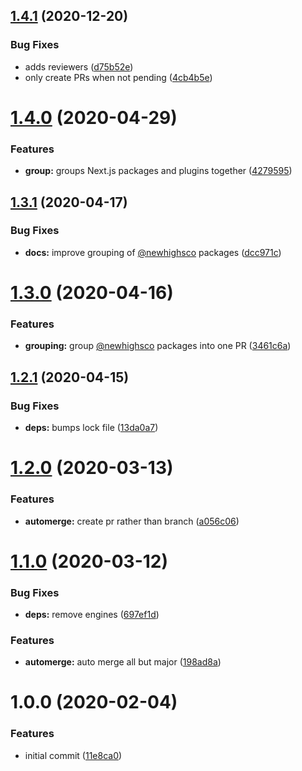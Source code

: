 ## [1.4.1](https://github.com/newhighsco/renovate-config/compare/v1.4.0...v1.4.1) (2020-12-20)


### Bug Fixes

* adds reviewers ([d75b52e](https://github.com/newhighsco/renovate-config/commit/d75b52ee832df891fdc5c6faa84ab1190963e63e))
* only create PRs when not pending ([4cb4b5e](https://github.com/newhighsco/renovate-config/commit/4cb4b5e0cffd6d9f66fab09ff71348e35cc982fe))

# [1.4.0](https://github.com/newhighsco/renovate-config/compare/v1.3.1...v1.4.0) (2020-04-29)


### Features

* **group:** groups Next.js packages and plugins together ([4279595](https://github.com/newhighsco/renovate-config/commit/427959507b27491d9772c869b6d161b051a2b538))

## [1.3.1](https://github.com/newhighsco/renovate-config/compare/v1.3.0...v1.3.1) (2020-04-17)


### Bug Fixes

* **docs:** improve grouping of [@newhighsco](https://github.com/newhighsco) packages ([dcc971c](https://github.com/newhighsco/renovate-config/commit/dcc971cbcd64e3594aaa2c9312d2b8fd4ff1fb3f))

# [1.3.0](https://github.com/newhighsco/renovate-config/compare/v1.2.1...v1.3.0) (2020-04-16)


### Features

* **grouping:** group [@newhighsco](https://github.com/newhighsco) packages into one PR ([3461c6a](https://github.com/newhighsco/renovate-config/commit/3461c6ab6489f6e2da3a1b16a5aaccedf00aa589))

## [1.2.1](https://github.com/newhighsco/renovate-config/compare/v1.2.0...v1.2.1) (2020-04-15)


### Bug Fixes

* **deps:** bumps lock file ([13da0a7](https://github.com/newhighsco/renovate-config/commit/13da0a7d00a624a143d0b9ebc9bb47b7a04eaa4b))

# [1.2.0](https://github.com/newhighsco/renovate-config/compare/v1.1.0...v1.2.0) (2020-03-13)


### Features

* **automerge:** create pr rather than branch ([a056c06](https://github.com/newhighsco/renovate-config/commit/a056c064a7492ad52f21cf1f125e87ec07e58c0e))

# [1.1.0](https://github.com/newhighsco/renovate-config/compare/v1.0.0...v1.1.0) (2020-03-12)


### Bug Fixes

* **deps:** remove engines ([697ef1d](https://github.com/newhighsco/renovate-config/commit/697ef1d4a9c64adf619cd4d3de4c49f8a8ad3996))


### Features

* **automerge:** auto merge all but major ([198ad8a](https://github.com/newhighsco/renovate-config/commit/198ad8af1b6a400872d53d4a736a2ec13de6acfe))

# 1.0.0 (2020-02-04)


### Features

* initial commit ([11e8ca0](https://github.com/newhighsco/renovate-config/commit/11e8ca09a679d9137a29f7d2cbfbc53908d66e01))
